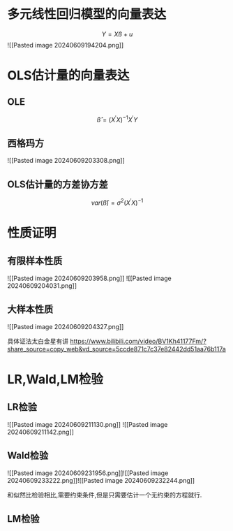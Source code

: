 # 多元线性回归模型的向量表达
$$
Y=Xß+u
$$
![[Pasted image 20240609194204.png]]

# OLS估计量的向量表达

## OLE

$$
\hat{ß}=(X^{'}X)^{-1}X^{'}Y
$$

## 西格玛方

![[Pasted image 20240609203308.png]]

## OLS估计量的方差协方差

$$
var(\hat{ß})=σ^2(X^{'}X)^{-1}
$$

# 性质证明

## 有限样本性质

![[Pasted image 20240609203958.png]]
![[Pasted image 20240609204031.png]]

## 大样本性质

![[Pasted image 20240609204327.png]]

具体证法太白金星有讲 https://www.bilibili.com/video/BV1Kh41177Fm/?share_source=copy_web&vd_source=5ccde871c7c37e82442dd51aa76b117a

# LR,Wald,LM检验

## LR检验

![[Pasted image 20240609211130.png]]
![[Pasted image 20240609211142.png]]

## Wald检验

![[Pasted image 20240609231956.png]]![[Pasted image 20240609233222.png]]![[Pasted image 20240609232244.png]]

和似然比检验相比,需要约束条件,但是只需要估计一个无约束的方程就行.

## LM检验

